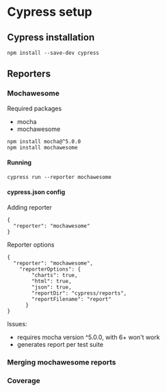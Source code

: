 # Cypress setup

## Cypress installation
```
npm install --save-dev cypress
```

## Reporters

### Mochawesome

Required packages
- mocha
- mochawesome

```
npm install mocha@^5.0.0
npm install mochawesome
```

#### Running
```
cypress run --reporter mochawesome
```

#### cypress.json config

Adding reporter
```
{
  "reporter": "mochawesome"
}
```

Reporter options
```
{
  "reporter": "mochawesome",
    "reporterOptions": {
        "charts": true,
        "html": true,
        "json": true,
        "reportDir": "cypress/reports",
        "reportFilename": "report"
      }
}
```

Issues:
- requires mocha version ^5.0.0, with 6+ won't work
- generates report per test suite

### Merging mochawesome reports

### Coverage

